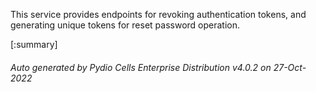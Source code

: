 






This service provides endpoints for revoking authentication tokens, and generating unique tokens for reset password operation.

[:summary]

###### Auto generated by Pydio Cells Enterprise Distribution v4.0.2 on 27-Oct-2022
